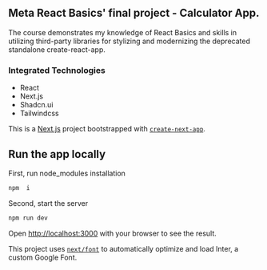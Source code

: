 <h2> Meta React Basics' final project - Calculator App. </h2>
<p> The course demonstrates my knowledge of React Basics and skills in utilizing third-party libraries for stylizing and modernizing the deprecated standalone create-react-app.</p>
<h3> Integrated Technologies </h3>
<ul>
  <li>React</li>
  <li>Next.js</li>
  <li>Shadcn.ui</li>
  <li>Tailwindcss</li>
</ul>


This is a [Next.js](https://nextjs.org/) project bootstrapped with [`create-next-app`](https://github.com/vercel/next.js/tree/canary/packages/create-next-app).

## Run the app locally
First, run node_modules installation

```bash
npm  i
```
Second, start the server
```bash
npm run dev
```

Open [http://localhost:3000](http://localhost:3000) with your browser to see the result.

This project uses [`next/font`](https://nextjs.org/docs/basic-features/font-optimization) to automatically optimize and load Inter, a custom Google Font.
